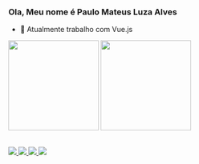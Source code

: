 ### Ola, Meu nome é Paulo Mateus Luza Alves

- 🔭 Atualmente trabalho com Vue.js

<div>
  <img height="180em" width="auto" src="https://github-readme-stats.vercel.app/api?username=TTeuZ&show_icons=true&theme=radical&include_all_commits=true&count_private=true" />
  <img height="180em" width="auto" src="https://github-readme-stats.vercel.app/api/top-langs/?username=TTeuZ&layout=compact&langs_count=6&theme=radical&count_private=true" />
</div>

##

<div>
  <a href="https://www.linkedin.com/in/paulo-mateus-luza-alves-69a73a162/" target="_blank">
    <img src="https://img.shields.io/badge/LinkedIn-0077B5?style=for-the-badge&logo=linkedin&logoColor=white" />
  </a>
  <a href="https://www.instagram.com/paulo_mla/" target="_blank">
    <img src="https://img.shields.io/badge/Instagram-E4405F?style=for-the-badge&logo=instagram&logoColor=white" />
  </a>
  <a href="https://www.facebook.com/paulomateus.luzaalves/" target="_blank">
    <img src="https://img.shields.io/badge/Facebook-1877F2?style=for-the-badge&logo=facebook&logoColor=white" />
  </a>
  <a href="https://gitlab.com/TTeuZ" target="_blank">
    <img src="https://img.shields.io/badge/GitLab-330F63?style=for-the-badge&logo=gitlab&logoColor=white" />
  </a>
</div>

<!--
**TTeuZ/TTeuZ** is a ✨ _special_ ✨ repository because its `README.md` (this file) appears on your GitHub profile.

Here are some ideas to get you started:

- 🔭 I’m currently working on ...
- 🌱 I’m currently learning ...
- 👯 I’m looking to collaborate on ...
- 🤔 I’m looking for help with ...
- 💬 Ask me about ...
- 📫 How to reach me: ...
- 😄 Pronouns: ...
- ⚡ Fun fact: ...
-->
